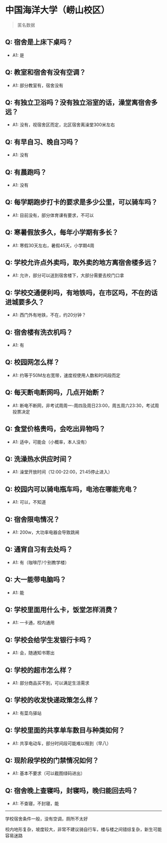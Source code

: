# 中国海洋大学（崂山校区）

> 匿名数据

## Q: 宿舍是上床下桌吗？

- A1: 是

## Q: 教室和宿舍有没有空调？

- A1: 部分教室有，宿舍没有

## Q: 有独立卫浴吗？没有独立浴室的话，澡堂离宿舍多远？

- A1: 没有，视宿舍区而定，北区宿舍离澡堂300米左右

## Q: 有早自习、晚自习吗？

- A1: 没有

## Q: 有晨跑吗？

- A1: 没有

## Q: 每学期跑步打卡的要求是多少公里，可以骑车吗？

- A1: 目前没有，部分体育课有要求，不可以

## Q: 寒暑假放多久，每年小学期有多长？

- A1: 寒假30天左右，暑假45天，小学期4周

## Q: 学校允许点外卖吗，取外卖的地方离宿舍楼多远？

- A1: 允许，部分可以送到宿舍楼下，大部分需要去校门口拿

## Q: 学校交通便利吗，有地铁吗，在市区吗，不在的话进城要多久？

- A1: 西门外有地铁，不在，约20分钟？

## Q: 宿舍楼有洗衣机吗？

- A1: 有

## Q: 校园网怎么样？

- A1: 约等于50M左右宽带，速度视使用人数和时间段而定

## Q: 每天断电断网吗，几点开始断？

- A1: 断电不断网，非考试周周一-周四及周日23:00，周五周六23:30，考试周投票决定

## Q: 食堂价格贵吗，会吃出异物吗？

- A1: 适中，可能会（小概率，本人没有）

## Q: 洗澡热水供应时间？

- A1: 澡堂开放时间（12:00-22:00，21:45停止进入）

## Q: 校园内可以骑电瓶车吗，电池在哪能充电？

- A1: 可以，不知道

## Q: 宿舍限电情况？

- A1: 200w，大功率电器会导致跳闸

## Q: 通宵自习有去处吗？

- A1: 有（咖啡厅/个别教学楼）

## Q: 大一能带电脑吗？

- A1: 能

## Q: 学校里面用什么卡，饭堂怎样消费？

- A1: 一卡通，校内通用

## Q: 学校会给学生发银行卡吗？

- A1: 会，随通知书寄出

## Q: 学校的超市怎么样？

- A1: 部分商品买不到，可以满足生活需求

## Q: 学校的收发快递政策怎么样？

- A1: 有菜鸟驿站

## Q: 学校里面的共享单车数目与种类如何？

- A1: 共享电动车，部分时间段可能难以租到（早八）

## Q: 现阶段学校的门禁情况如何？

- A1: 基本不要求（可以截图绿码进出）

## Q: 宿舍晚上查寝吗，封寝吗，晚归能回去吗？

- A1: 不查寝，不封寝，能

***

学校宿舍条件一般，没有空调，厕所不太好

校内地形复杂，坡度较大，非常不建议骑自行车，楼与楼之间错综复杂，新生可能容易迷路